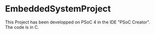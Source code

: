 # EmbeddedSystemProject
This Project has been developped on PSoC 4 in the IDE "PSoC Creator". The code is in C.
